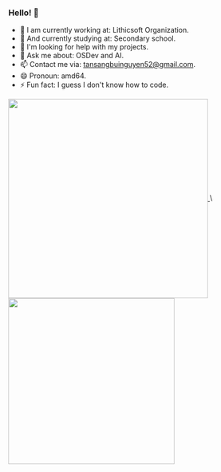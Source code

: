 ### Hello! 👋

- 🔭 I am currently working at: Lithicsoft Organization.
- 🌱 And currently studying at: Secondary school.
- 🤔 I'm looking for help with my projects.
- 💬 Ask me about: OSDev and AI.
- 📫 Contact me via: tansangbuinguyen52@gmail.com.
- 😄 Pronoun: amd64.
- ⚡ Fun fact: I guess I don't know how to code.

<a href="#">
  <img align="center" src="https://github-readme-stats.vercel.app/api?username=EndermanPC&show_icons=true" width="400"/>
</a> \
<a href="#">
  <img align="center" src="https://github-readme-stats.vercel.app/api/top-langs/?username=EndermanPC&layout=compact" width="333" />
</a>
